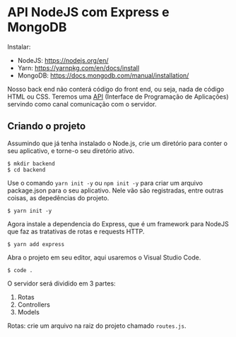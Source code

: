 # API NodeJS com Express e MongoDB

Instalar:

- NodeJS: https://nodejs.org/en/
- Yarn: https://yarnpkg.com/en/docs/install
- MongoDB: https://docs.mongodb.com/manual/installation/


Nosso back end não conterá código do front end, ou seja, nada de código HTML ou CSS. Teremos uma [API](https://www.redhat.com/pt-br/topics/api/what-are-application-programming-interfaces) (Interface de Programação de Aplicações) servindo como canal comunicação com o servidor.


## Criando o projeto

Assumindo que já tenha instalado o Node.js, crie um diretório para conter o seu aplicativo, e torne-o seu diretório ativo.

```
$ mkdir backend
$ cd backend
```

Use o comando `yarn init -y` ou `npm init -y` para criar um arquivo package.json para o seu aplicativo. Nele vão são registradas, entre outras coisas, as depedências do projeto.

```
$ yarn init -y
```

Agora instale a dependencia do Express, que é um framework para NodeJS que faz as tratativas de rotas e requests HTTP.

```
$ yarn add express
```

Abra o projeto em seu editor, aqui usaremos o Visual Studio Code.

```
$ code .
```

O servidor será dividido em 3 partes:
1. Rotas
2. Controllers
3. Models

Rotas: crie um arquivo na raiz do projeto chamado `routes.js`.

